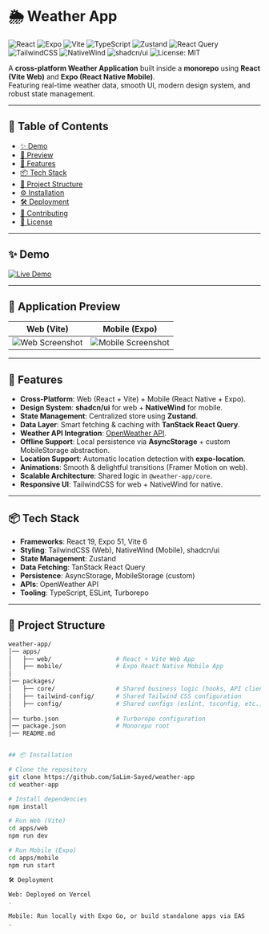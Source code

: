 # 🌦️ Weather App

![React](https://img.shields.io/badge/React-19.0.0-blue)
![Expo](https://img.shields.io/badge/Expo-51.0.0-black)
![Vite](https://img.shields.io/badge/Vite-6.0.3-purple)
![TypeScript](https://img.shields.io/badge/TypeScript-5.5-blue)
![Zustand](https://img.shields.io/badge/Zustand-5.0.1-lightgrey)
![React Query](https://img.shields.io/badge/TanStack_Query-5.55.4-orange)
![TailwindCSS](https://img.shields.io/badge/TailwindCSS-3.4.0-06B6D4)
![NativeWind](https://img.shields.io/badge/NativeWind-4.0.0-38BDF8)
![shadcn/ui](https://img.shields.io/badge/shadcn/ui-Latest-FFF)
![License: MIT](https://img.shields.io/badge/License-MIT-green)

A **cross-platform Weather Application** built inside a **monorepo** using **React (Vite Web)** and **Expo (React Native Mobile)**.  
Featuring real-time weather data, smooth UI, modern design system, and robust state management.

---

## 📑 Table of Contents

- [✨ Demo](#-demo)  
- [📸 Preview](#-application-preview)  
- [🚀 Features](#-features)  
- [📦 Tech Stack](#-tech-stack)  
- [📂 Project Structure](#-project-structure)  
- [⚙️ Installation](#️-installation)  
- [🛠️ Deployment](#️-deployment)  
- [🤝 Contributing](#-contributing)  
- [📄 License](#-license)  

---

## ✨ Demo

[![Live Demo](https://img.shields.io/badge/Live_Demo-Access_Now-FF6B6B)](https://weather-app-web-peach.vercel.app/)

---

## 📸 Application Preview

| Web (Vite) | Mobile (Expo) |
|------------|---------------|
| ![Web Screenshot](./public/images/web-preview.png) | ![Mobile Screenshot](./public/images/mobile-preview.png) |

---

## 🚀 Features

- **Cross-Platform**: Web (React + Vite) + Mobile (React Native + Expo).
- **Design System**: **shadcn/ui** for web + **NativeWind** for mobile.
- **State Management**: Centralized store using **Zustand**.
- **Data Layer**: Smart fetching & caching with **TanStack React Query**.
- **Weather API Integration**: [OpenWeather API](https://openweathermap.org/).
- **Offline Support**: Local persistence via **AsyncStorage** + custom MobileStorage abstraction.
- **Location Support**: Automatic location detection with **expo-location**.
- **Animations**: Smooth & delightful transitions (Framer Motion on web).
- **Scalable Architecture**: Shared logic in `@weather-app/core`.
- **Responsive UI**: TailwindCSS for web + NativeWind for native.

---

## 📦 Tech Stack

- **Frameworks**: React 19, Expo 51, Vite 6  
- **Styling**: TailwindCSS (Web), NativeWind (Mobile), shadcn/ui  
- **State Management**: Zustand  
- **Data Fetching**: TanStack React Query  
- **Persistence**: AsyncStorage, MobileStorage (custom)  
- **APIs**: OpenWeather API  
- **Tooling**: TypeScript, ESLint, Turborepo  

---

## 📂 Project Structure

```bash
weather-app/
│── apps/
│   ├── web/                  # React + Vite Web App
│   ├── mobile/               # Expo React Native Mobile App
│
│── packages/
│   ├── core/                 # Shared business logic (hooks, API clients, utils)
│   ├── tailwind-config/      # Shared Tailwind CSS configuration
│   ├── config/               # Shared configs (eslint, tsconfig, etc.)
│
│── turbo.json                # Turborepo configuration
│── package.json              # Monorepo root
│── README.md


## 📦 Installation

# Clone the repository
git clone https://github.com/SaLim-Sayed/weather-app
cd weather-app

# Install dependencies
npm install

# Run Web (Vite)
cd apps/web
npm run dev

# Run Mobile (Expo)
cd apps/mobile
npm run start

🛠️ Deployment

Web: Deployed on Vercel
.

Mobile: Run locally with Expo Go, or build standalone apps via EAS
.